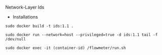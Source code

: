 Network-Layer Ids


- Installations

`sudo docker build -t ids:1.1 .`

`sudo docker run --network=host --privileged=true -d ids:1.1 tail -f /dev/null`

`sudo docker exec -it (container-id) /flowmeter/run.sh`